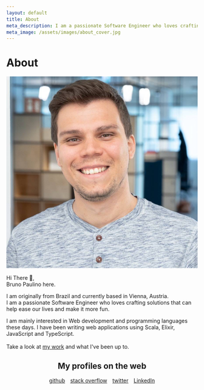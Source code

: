 ```yaml
---
layout: default
title: About
meta_description: I am a passionate Software Engineer who loves crafting solutions that can help ease our lives and make it more fun.
meta_image: /assets/images/about_cover.jpg
---
```


<div class="flex-center about-me">
	<h1>About</h1>
	<img src="/assets/images/bpaulino.jpg" class="me" alt="Bruno Paulino smiling"/>
	<p>Hi There 👋,<br/>Bruno Paulino here.</p>
    <p>
        I am originally from Brazil and currently based in Vienna, Austria.<br/>
        I am a passionate Software Engineer who loves crafting solutions that can help ease our lives and make it more fun.
    </p>
    <p>
        I am mainly interested in Web development and programming languages these days. I have been writing web applications using Scala, Elixir, JavaScript and TypeScript.<br/><br/>Take a look at <a href="/work">my work</a> and what I've been up to.<br/>
    </p>
    <div style="text-align: center; padding-bottom: 30px;">
        <h2>My profiles on the web</h2>
        <a href="https://github.com/brunojppb" style="margin-right: 10px">github</a>
        <a href="https://stackoverflow.com/users/2301092/bruno-paulino?tab=profile" style="margin-right: 10px">stack overflow</a>
        <a href="https://twitter.com/bpaulino0" style="margin-right: 10px">twitter</a>
        <a href="https://www.linkedin.com/in/brunojppb/">LinkedIn</a>
    </div>
</div>